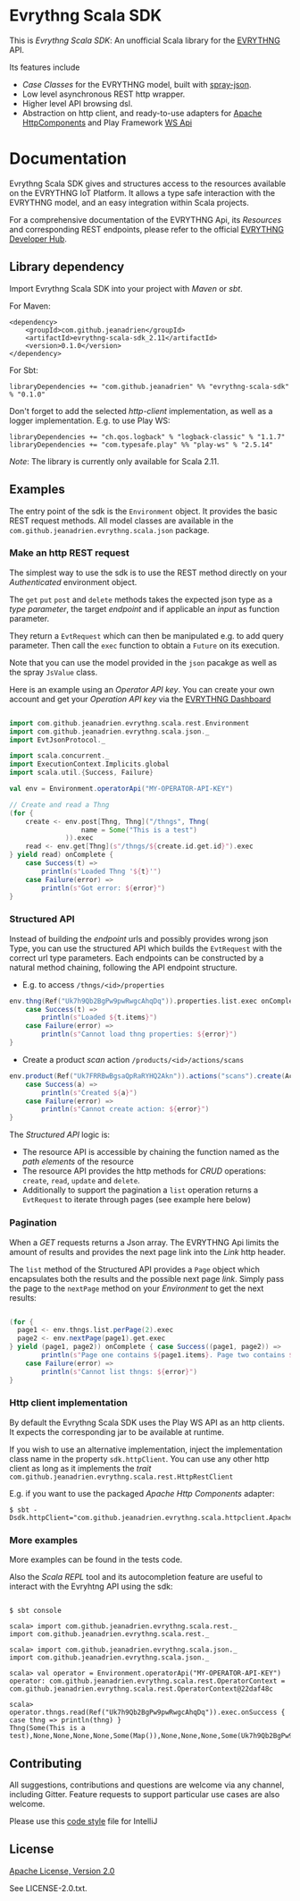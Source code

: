 # Evrythng Scala SDK

This is *Evrythng Scala SDK*:
An unofficial Scala library for the [EVRYTHNG](http://evrythng.com) API. 

Its features include

* _Case Classes_ for the EVRYTHNG model, built with [spray-json](https://github.com/spray/spray-json).
* Low level asynchronous REST http wrapper.
* Higher level API browsing dsl.
* Abstraction on http client, and ready-to-use adapters for [Apache HttpComponents](https://hc.apache.org/httpcomponents-client-ga/) 
and Play Framework [WS Api](https://www.playframework.com/documentation/2.5.x/ScalaWS)

# Documentation

Evrythng Scala SDK gives and structures access to the resources available on the EVRYTHNG IoT Platform.
It allows a type safe interaction with the EVRYTHNG model, and an easy integration within Scala projects.

For a comprehensive documentation of the EVRYTHNG Api, its _Resources_ and corresponding REST endpoints, please refer to 
the official [EVRYTHNG Developer Hub](https://developers.evrythng.com/).

## Library dependency

Import Evrythng Scala SDK into your project with _Maven_ or _sbt_. 

For Maven:

``` 
<dependency>
    <groupId>com.github.jeanadrien</groupId>
    <artifactId>evrythng-scala-sdk_2.11</artifactId>
    <version>0.1.0</version>
</dependency>
```

For Sbt:

```
libraryDependencies += "com.github.jeanadrien" %% "evrythng-scala-sdk" % "0.1.0"
```

Don't forget to add the selected _http-client_ implementation, 
as well as a logger implementation. E.g. to use Play WS:


```
libraryDependencies += "ch.qos.logback" % "logback-classic" % "1.1.7"
libraryDependencies += "com.typesafe.play" %% "play-ws" % "2.5.14"
```

*Note*: The library is currently only available for Scala 2.11.  

## Examples

The entry point of the sdk is the `Environment` object. It provides the basic REST request methods.
All model classes are available in the `com.github.jeanadrien.evrythng.scala.json` package.

### Make an http REST request

The simplest way to use the sdk is to use the REST method directly on your _Authenticated_ environment object.

The `get` `put` `post` and `delete` methods takes the expected json type as a _type parameter_, 
the target _endpoint_ and if applicable an _input_ as function parameter. 

They return a `EvtRequest` which can then
be manipulated e.g. to add query parameter. Then call the `exec` function to obtain a `Future` on its execution.
 
Note that you can use the model provided in the `json` pacakge as well as the spray `JsValue` class.

Here is an example using an _Operator API key_. 
You can create your own account and get your _Operation API key_ via the [EVRYTHNG Dashboard](https://dashboard.evrythng.com)


```scala

import com.github.jeanadrien.evrythng.scala.rest.Environment
import com.github.jeanadrien.evrythng.scala.json._
import EvtJsonProtocol._

import scala.concurrent._
import ExecutionContext.Implicits.global
import scala.util.{Success, Failure}

val env = Environment.operatorApi("MY-OPERATOR-API-KEY")

// Create and read a Thng
(for {
    create <- env.post[Thng, Thng]("/thngs", Thng(
                  name = Some("This is a test")
              )).exec 
    read <- env.get[Thng](s"/thngs/${create.id.get.id}").exec
} yield read) onComplete {
    case Success(t) =>
        println(s"Loaded Thng '${t}'")
    case Failure(error) =>
        println(s"Got error: ${error}")    
}

```

### Structured API

Instead of building the _endpoint_ urls and possibly provides wrong json Type, 
you can use the structured API which builds the `EvtRequest` with the correct url type parameters. 
Each endpoints can be constructed by a natural method chaining, following the API endpoint structure.
 
* E.g. to access `/thngs/<id>/properties`

```scala
env.thng(Ref("Uk7h9Qb2BgPw9pwRwgcAhqDq")).properties.list.exec onComplete {
    case Success(t) =>
        println(s"Loaded ${t.items}")
    case Failure(error) =>
        println(s"Cannot load thng properties: ${error}")    
}
```

* Create a product _scan_ action `/products/<id>/actions/scans`

```scala
env.product(Ref("Uk7FRRBwBgsaQpRaRYHQ2Akn")).actions("scans").create(Action()).exec onComplete {
    case Success(a) =>
        println(s"Created ${a}")
    case Failure(error) =>
        println(s"Cannot create action: ${error}")    
}
```

The _Structured API_ logic is:

* The resource API is accessible by chaining the function named as the _path elements_ of the resource
* The resource API provides the http methods for _CRUD_ operations: `create`, `read`, `update` and `delete`. 
* Additionally to support the pagination a `list` operation returns a `EvtRequest` to iterate through pages 
(see example here below)

### Pagination

When a _GET_ requests returns a Json array. The EVRYTHNG Api limits the amount of results and provides
the next page link into the _Link_ http header.

The `list` method of the Structured API provides a `Page` object which encapsulates both the results and the possible
next page _link_. Simply pass the page to the `nextPage` method on your _Environment_ to get the next results:
 
```scala

(for {
  page1 <- env.thngs.list.perPage(2).exec
  page2 <- env.nextPage(page1).get.exec
} yield (page1, page2)) onComplete { case Success((page1, page2)) =>
        println(s"Page one contains ${page1.items}. Page two contains ${page2.items}")
    case Failure(error) =>
        println(s"Cannot list thngs: ${error}") 
}

```

### Http client implementation

By default the Evrythng Scala SDK uses the Play WS API as an http clients. It expects the corresponding jar to be available
 at runtime. 
  
If you wish to use an alternative implementation, inject the implementation class name in the property
 `sdk.httpClient`. You can use any other http client as long as it implements the _trait_
 `com.github.jeanadrien.evrythng.scala.rest.HttpRestClient`

E.g. if you want to use the packaged _Apache Http Components_ adapter:

```
$ sbt -Dsdk.httpClient="com.github.jeanadrien.evrythng.scala.httpclient.ApacheHttpClient"
```

### More examples

More examples can be found in the tests code.

Also the _Scala REPL_ tool and its autocompletion feature are useful to interact with the Evryhtng API using the sdk:

```console

$ sbt console

scala> import com.github.jeanadrien.evrythng.scala.rest._
import com.github.jeanadrien.evrythng.scala.rest._

scala> import com.github.jeanadrien.evrythng.scala.json._
import com.github.jeanadrien.evrythng.scala.json._

scala> val operator = Environment.operatorApi("MY-OPERATOR-API-KEY")
operator: com.github.jeanadrien.evrythng.scala.rest.OperatorContext = com.github.jeanadrien.evrythng.scala.rest.OperatorContext@22daf48c

scala> operator.thngs.read(Ref("Uk7h9Qb2BgPw9pwRwgcAhqDq")).exec.onSuccess { case thng => println(thng) }
Thng(Some(This is a test),None,None,None,None,Some(Map()),None,None,None,Some(Uk7h9Qb2BgPw9pwRwgcAhqDq),Some(1490550552982),Some(1490550552982))

```

## Contributing

All suggestions, contributions and questions are welcome via any channel, including Gitter.
Feature requests to support particular use cases are also welcome.

Please use this [code style](evrythng-scala-sdk.xml) file for IntelliJ

## License

[Apache License, Version 2.0](http://www.apache.org/licenses/LICENSE-2.0)

See LICENSE-2.0.txt.
